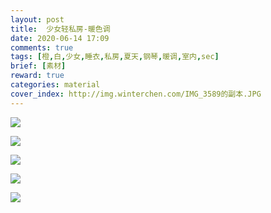 ```yaml
---
layout: post
title:  少女轻私房-暖色调
date: 2020-06-14 17:09
comments: true
tags: [橙,白,少女,睡衣,私房,夏天,钢琴,暖调,室内,sec]
brief: [素材]
reward: true
categories: material
cover_index: http://img.winterchen.com/IMG_3589的副本.JPG
---
```


![](http://img.winterchen.com/IMG_3589.JPG)

![](http://img.winterchen.com/IMG_3585.JPG)

![](http://img.winterchen.com/IMG_3586.JPG)

![](http://img.winterchen.com/IMG_3587.JPG)

![](http://img.winterchen.com/IMG_3588.JPG)

